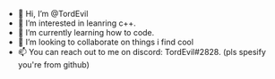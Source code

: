 - 👋 Hi, I’m @TordEvil
- 👀 I’m interested in leanring c++.
- 🌱 I’m currently learning how to code.
- 💞️ I’m looking to collaborate on things i find cool
- 📫 You can reach out to me on discord: TordEvil#2828. (pls spesify you're from github)
